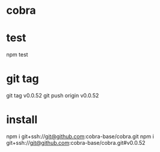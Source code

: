 # cobra

# test
npm test

# git tag
git tag v0.0.52
git push origin v0.0.52

# install
npm i git+ssh://git@github.com:cobra-base/cobra.git
npm i git+ssh://git@github.com:cobra-base/cobra.git#v0.0.52

